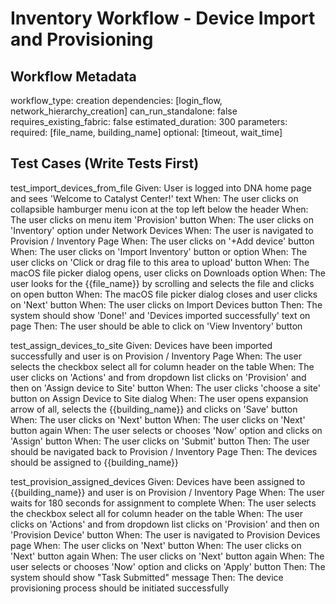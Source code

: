 # Inventory Workflow - Device Import and Provisioning

## Workflow Metadata
workflow_type: creation
dependencies: [login_flow, network_hierarchy_creation]
can_run_standalone: false
requires_existing_fabric: false
estimated_duration: 300
parameters:
  required: [file_name, building_name]
  optional: [timeout, wait_time]

## Test Cases (Write Tests First)

test_import_devices_from_file
Given: User is logged into DNA home page and sees 'Welcome to Catalyst Center!' text
When: The user clicks on collapsible hamburger menu icon at the top left below the header
When: The user clicks on menu item 'Provision' button
When: The user clicks on 'Inventory' option under Network Devices
When: The user is navigated to Provision / Inventory Page
When: The user clicks on '+Add device' button
When: The user clicks on 'Import Inventory' button or option
When: The user clicks on 'Click or drag file to this area to upload' button
When: The macOS file picker dialog opens, user clicks on Downloads option
When: The user looks for the {{file_name}} by scrolling and selects the file and clicks on open button
When: The macOS file picker dialog closes and user clicks on 'Next' button
When: The user clicks on Import Devices button
Then: The system should show 'Done!' and 'Devices imported successfully' text on page
Then: The user should be able to click on 'View Inventory' button

test_assign_devices_to_site
Given: Devices have been imported successfully and user is on Provision / Inventory Page
When: The user selects the checkbox select all for column header on the table
When: The user clicks on 'Actions' and from dropdown list clicks on 'Provision' and then on 'Assign device to Site' button
When: The user clicks 'choose a site' button on Assign Device to Site dialog
When: The user opens expansion arrow of all, selects the {{building_name}} and clicks on 'Save' button
When: The user clicks on 'Next' button
When: The user clicks on 'Next' button again
When: The user selects or chooses 'Now' option and clicks on 'Assign' button
When: The user clicks on 'Submit' button
Then: The user should be navigated back to Provision / Inventory Page
Then: The devices should be assigned to {{building_name}}

test_provision_assigned_devices
Given: Devices have been assigned to {{building_name}} and user is on Provision / Inventory Page
When: The user waits for 180 seconds for assignment to complete
When: The user selects the checkbox select all for column header on the table
When: The user clicks on 'Actions' and from dropdown list clicks on 'Provision' and then on 'Provision Device' button
When: The user is navigated to Provision Devices page
When: The user clicks on 'Next' button
When: The user clicks on 'Next' button again
When: The user clicks on 'Next' button again
When: The user selects or chooses 'Now' option and clicks on 'Apply' button
Then: The system should show "Task Submitted" message
Then: The device provisioning process should be initiated successfully